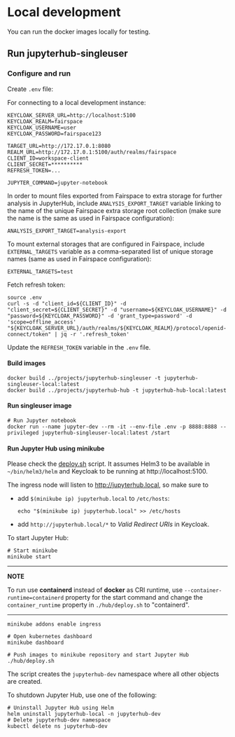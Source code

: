 # Local development

You can run the docker images locally for testing.

## Run jupyterhub-singleuser

### Configure and run

Create `.env` file:

For connecting to a local development instance:
```shell
KEYCLOAK_SERVER_URL=http://localhost:5100
KEYCLOAK_REALM=fairspace
KEYCLOAK_USERNAME=user
KEYCLOAK_PASSWORD=fairspace123
    
TARGET_URL=http://172.17.0.1:8080
REALM_URL=http://172.17.0.1:5100/auth/realms/fairspace
CLIENT_ID=workspace-client
CLIENT_SECRET=**********
REFRESH_TOKEN=...

JUPYTER_COMMAND=jupyter-notebook
```

In order to mount files exported from Fairspace to extra storage for further analysis in JupyterHub, include `ANALYSIS_EXPORT_TARGET` variable linking to the name of the unique Fairspace extra storage root collection (make sure the name is the same as used in Fairspace configuration):
```shell
ANALYSIS_EXPORT_TARGET=analysis-export
```

To mount external storages that are configured in Fairspace, include `EXTERNAL_TARGETS` variable
as a comma-separated list of unique storage names (same as used in Fairspace configuration):
```shell
EXTERNAL_TARGETS=test
```

Fetch refresh token:

```shell
source .env
curl -s -d "client_id=${CLIENT_ID}" -d "client_secret=${CLIENT_SECRET}" -d "username=${KEYCLOAK_USERNAME}" -d "password=${KEYCLOAK_PASSWORD}" -d 'grant_type=password' -d 'scope=offline_access' "${KEYCLOAK_SERVER_URL}/auth/realms/${KEYCLOAK_REALM}/protocol/openid-connect/token" | jq -r '.refresh_token'
```

Update the `REFRESH_TOKEN` variable in the `.env` file.

#### Build images
```shell
docker build ../projects/jupyterhub-singleuser -t jupyterhub-singleuser-local:latest
docker build ../projects/jupyterhub-hub -t jupyterhub-hub-local:latest
```

#### Run singleuser image

```shell
# Run Jupyter notebook
docker run --name jupyter-dev --rm -it --env-file .env -p 8888:8888 --privileged jupyterhub-singleuser-local:latest /start
```

#### Run Jupyter Hub using minikube

Please check the [deploy.sh](hub/deploy.sh) script.
It assumes Helm3 to be available in `~/bin/helm3/helm` and
Keycloak to be running at http://localhost:5100.

The ingress node will listen to http://jupyterhub.local, so make sure to
- add `$(minikube ip) jupyterhub.local` to `/etc/hosts`:
  ```shell
  echo "$(minikube ip) jupyterhub.local" >> /etc/hosts
  ```
- add `http://jupyterhub.local/*` to _Valid Redirect URIs_ in Keycloak.

To start Jupyter Hub:
```shell
# Start minikube
minikube start
```
---
**NOTE**

To run use **containerd** instead of **docker** as CRI runtime,
use `--container-runtime=containerd` property for the start command
and change the `container_runtime` property in `./hub/deploy.sh` to "containerd".


---
```
minikube addons enable ingress

# Open kubernetes dashboard
minikube dashboard

# Push images to minikube repository and start Jupyter Hub
./hub/deploy.sh
```
The script creates the `jupyterhub-dev` namespace where all other objects are created.

To shutdown Jupyter Hub, use one of the following:
```shell
# Uninstall Jupyter Hub using Helm
helm uninstall jupyterhub-local -n jupyterhub-dev
# Delete jupyterhub-dev namespace
kubectl delete ns jupyterhub-dev
```

